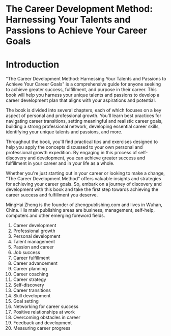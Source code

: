 # The Career Development Method: Harnessing Your Talents and Passions to Achieve Your Career Goals

# Introduction

"The Career Development Method: Harnessing Your Talents and Passions to Achieve Your Career Goals" is a comprehensive guide for anyone seeking to achieve greater success, fulfillment, and purpose in their career. This book will help you harness your unique talents and passions to develop a career development plan that aligns with your aspirations and potential.

The book is divided into several chapters, each of which focuses on a key aspect of personal and professional growth. You'll learn best practices for navigating career transitions, setting meaningful and realistic career goals, building a strong professional network, developing essential career skills, identifying your unique talents and passions, and more.

Throughout the book, you'll find practical tips and exercises designed to help you apply the concepts discussed to your own personal and professional growth expedition. By engaging in this process of self-discovery and development, you can achieve greater success and fulfillment in your career and in your life as a whole.

Whether you're just starting out in your career or looking to make a change, "The Career Development Method" offers valuable insights and strategies for achieving your career goals. So, embark on a journey of discovery and development with this book and take the first step towards achieving the career success and fulfillment you deserve.

MingHai Zheng is the founder of zhengpublishing.com and lives in Wuhan, China. His main publishing areas are business, management, self-help, computers and other emerging foreword fields.



1. Career development
2. Professional growth
3. Personal development
4. Talent management
5. Passion and career
6. Job success
7. Career fulfillment
8. Career advancement
9. Career planning
10. Career coaching
11. Career strategy
12. Self-discovery
13. Career transitions
14. Skill development
15. Goal setting
16. Networking for career success
17. Positive relationships at work
18. Overcoming obstacles in career
19. Feedback and development
20. Measuring career progress

